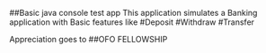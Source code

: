 ##Basic java console test app
This application simulates a Banking application with Basic features like #Deposit #Withdraw #Transfer

Appreciation goes to ##OFO FELLOWSHIP
